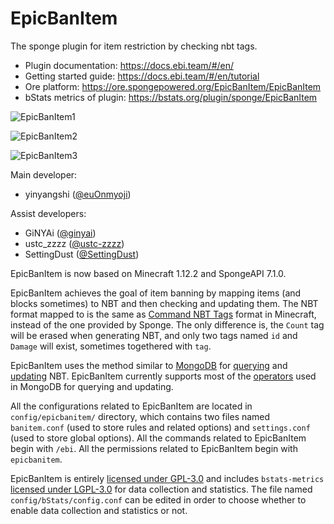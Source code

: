# EpicBanItem

The sponge plugin for item restriction by checking nbt tags.

* Plugin documentation: <https://docs.ebi.team/#/en/>
* Getting started guide: <https://docs.ebi.team/#/en/tutorial>
* Ore platform: <https://ore.spongepowered.org/EpicBanItem/EpicBanItem>
* bStats metrics of plugin: <https://bstats.org/plugin/sponge/EpicBanItem>

![EpicBanItem1](https://forums-cdn.spongepowered.org/uploads/default/original/3X/c/d/cdda679f41f9665b90a7f7703c01e88dec3e30a9.png)

![EpicBanItem2](https://forums-cdn.spongepowered.org/uploads/default/original/3X/b/7/b7b3cd35681af738ddc510624e92738460e633fc.png)

![EpicBanItem3](https://forums-cdn.spongepowered.org/uploads/default/original/3X/3/b/3be48a12c964ec6f418f333d14a1dc2dcd2e0bd8.png)

Main developer:

* yinyangshi ([@euOnmyoji](https://github.com/euOnmyoji))

Assist developers:

* GiNYAi ([@ginyai](https://github.com/ginyai))
* ustc_zzzz ([@ustc-zzzz](https://github.com/ustc-zzzz))
* SettingDust ([@SettingDust](https://github.com/SettingDust))

EpicBanItem is now based on Minecraft 1.12.2 and SpongeAPI 7.1.0.

EpicBanItem achieves the goal of item banning by mapping items (and blocks sometimes) to NBT and then checking and updating them. The NBT format mapped to is the same as [Command NBT Tags](https://minecraft.gamepedia.com/Tutorials/Command_NBT_tags#Items) format in Minecraft, instead of the one provided by Sponge. The only difference is, the `Count` tag will be erased when generating NBT, and only two tags named `id` and `Damage` will exist, sometimes togethered with `tag`.

EpicBanItem uses the method similar to [MongoDB](https://docs.mongodb.com/manual/) for [querying](https://docs.mongodb.com/manual/tutorial/query-documents/) and [updating](https://docs.mongodb.com/manual/tutorial/update-documents/) NBT. EpicBanItem currently supports most of the [operators](https://docs.mongodb.com/manual/reference/operator/) used in MongoDB for querying and updating.

All the configurations related to EpicBanItem are located in `config/epicbanitem/` directory, which contains two files named `banitem.conf` (used to store rules and related options) and `settings.conf` (used to store global options). All the commands related to EpicBanItem begin with `/ebi`. All the permissions related to EpicBanItem begin with `epicbanitem`.

EpicBanItem is entirely [licensed under GPL-3.0](LICENSE) and includes `bstats-metrics` [licensed under LGPL-3.0](https://github.com/Bastian/bStats-Metrics/blob/master/LICENSE) for data collection and statistics. The file named `config/bStats/config.conf` can be edited in order to choose whether to enable data collection and statistics or not.
